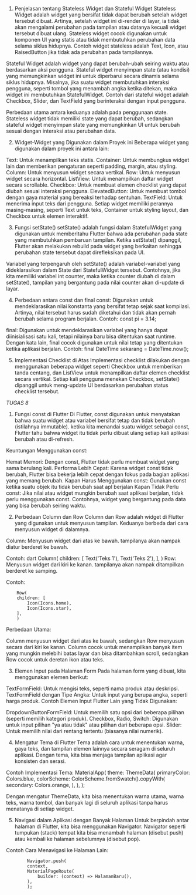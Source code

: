 
1. Penjelasan tentang Stateless Widget dan Stateful Widget
Stateless Widget adalah widget yang bersifat tidak dapat berubah setelah widget tersebut dibuat. Artinya, setelah widget ini di-render di layar, ia tidak akan mengalami perubahan pada tampilan atau datanya kecuali widget tersebut dibuat ulang. Stateless widget cocok digunakan untuk komponen UI yang statis atau tidak membutuhkan perubahan data selama siklus hidupnya. Contoh widget stateless adalah Text, Icon, atau RaisedButton jika tidak ada perubahan pada tampilannya.

Stateful Widget adalah widget yang dapat berubah-ubah seiring waktu atau berdasarkan aksi pengguna. Stateful widget menyimpan state (atau kondisi) yang memungkinkan widget ini untuk diperbarui secara dinamis selama siklus hidupnya. Misalnya, jika suatu widget membutuhkan interaksi pengguna, seperti tombol yang menambah angka ketika ditekan, maka widget ini membutuhkan StatefulWidget. Contoh dari stateful widget adalah Checkbox, Slider, dan TextField yang berinteraksi dengan input pengguna.

Perbedaan utama antara keduanya adalah pada penggunaan state. Stateless widget tidak memiliki state yang dapat berubah, sedangkan stateful widget menyimpan state yang memungkinkan UI untuk berubah sesuai dengan interaksi atau perubahan data.

2. Widget-Widget yang Digunakan dalam Proyek ini
Beberapa widget yang digunakan dalam proyek ini antara lain:

Text: Untuk menampilkan teks statis.
Container: Untuk membungkus widget lain dan memberikan pengaturan seperti padding, margin, atau styling.
Column: Untuk menyusun widget secara vertikal.
Row: Untuk menyusun widget secara horizontal.
ListView: Untuk menampilkan daftar widget secara scrollable.
Checkbox: Untuk membuat elemen checklist yang dapat diubah sesuai interaksi pengguna.
ElevatedButton: Untuk membuat tombol dengan gaya material yang bereaksi terhadap sentuhan.
TextField: Untuk menerima input teks dari pengguna.
Setiap widget memiliki perannya masing-masing, seperti Text untuk teks, Container untuk styling layout, dan Checkbox untuk elemen interaktif.

3. Fungsi setState()
setState() adalah fungsi dalam StatefulWidget yang digunakan untuk memberitahu Flutter bahwa ada perubahan pada state yang membutuhkan pembaruan tampilan. Ketika setState() dipanggil, Flutter akan melakukan rebuild pada widget yang berkaitan sehingga perubahan state tersebut dapat direfleksikan pada UI.

Variabel yang terpengaruh oleh setState() adalah variabel-variabel yang dideklarasikan dalam State dari StatefulWidget tersebut. Contohnya, jika kita memiliki variabel int counter, maka ketika counter diubah di dalam setState(), tampilan yang bergantung pada nilai counter akan di-update di layar.

4. Perbedaan antara const dan final
const: Digunakan untuk mendeklarasikan nilai konstanta yang bersifat tetap sejak saat kompilasi. Artinya, nilai tersebut harus sudah diketahui dan tidak akan pernah berubah selama program berjalan. Contoh: const pi = 3.14;

final: Digunakan untuk mendeklarasikan variabel yang hanya dapat diinisialisasi satu kali, tetapi nilainya baru bisa ditentukan saat runtime. Dengan kata lain, final cocok digunakan untuk nilai tetap yang ditentukan ketika aplikasi berjalan. Contoh: final DateTime sekarang = DateTime.now();

5. Implementasi Checklist di Atas
Implementasi checklist dilakukan dengan menggunakan beberapa widget seperti Checkbox untuk memberikan tanda centang, dan ListView untuk menampilkan daftar elemen checklist secara vertikal. Setiap kali pengguna menekan Checkbox, setState() dipanggil untuk meng-update UI berdasarkan perubahan status checklist tersebut.



*TUGAS 8*


1. Fungsi const di Flutter
Di Flutter, const digunakan untuk menyatakan bahwa suatu widget atau variabel bersifat tetap dan tidak berubah (istilahnya immutable). ketika kita menandai suatu widget sebagai const, Flutter tahu bahwa widget itu tidak perlu dibuat ulang setiap kali aplikasi berubah atau di-refresh.

Keuntungan Menggunakan const:

Hemat Memori: Dengan const, Flutter tidak perlu membuat widget yang sama berulang kali.
Performa Lebih Cepat: Karena widget const tidak berubah, Flutter bisa bekerja lebih cepat dengan fokus pada bagian aplikasi yang memang berubah.
Kapan Harus Menggunakan const: Gunakan const ketika suatu objek itu tidak berubah saat apl berjalan
Kapan Tidak Perlu const: Jika nilai atau widget mungkin berubah saat aplikasi berjalan, tidak perlu menggunakan const. Contohnya, widget yang bergantung pada data yang bisa berubah seiring waktu.

2. Perbedaan Column dan Row
Column dan Row adalah widget di Flutter yang digunakan untuk menyusun tampilan. Keduanya berbeda dari cara menyusun widget di dalamnya.

Column: Menyusun widget dari atas ke bawah. tampilanya akan nampak diatur berderet ke bawah.

Contoh:
        dart
                Column(
        children: [
            Text('Teks 1'),
            Text('Teks 2'),
        ],
        )
Row: Menyusun widget dari kiri ke kanan. tampilanya akan nampak ditampilkan berderet ke samping.

Contoh:

        Row(
        children: [
            Icon(Icons.home),
            Icon(Icons.star),
        ],
        )

Perbedaan Utama:

Column menyusun widget dari atas ke bawah, sedangkan Row menyusun secara dari kiri ke kanan.
Column cocok untuk menampilkan banyak item yang mungkin melebihi batas layar dan bisa ditambahkan scroll, sedangkan Row cocok untuk deretan ikon atau teks.


3. Elemen Input pada Halaman Form
Pada halaman form yang dibuat, kita menggunakan elemen berikut:

TextFormField: Untuk mengisi teks, seperti nama produk atau deskripsi.
TextFormField dengan Tipe Angka: Untuk input yang berupa angka, seperti harga produk.
Contoh Elemen Input Flutter Lain yang Tidak Digunakan:

DropdownButtonFormField: Untuk memilih satu opsi dari beberapa pilihan (seperti memilih kategori produk).
Checkbox, Radio, Switch: Digunakan untuk input pilihan "ya atau tidak" atau pilihan dari beberapa opsi.
Slider: Untuk memilih nilai dari rentang tertentu (biasanya nilai numerik).


4. Mengatur Tema di Flutter
Tema adalah cara untuk menentukan warna, gaya teks, dan tampilan elemen lainnya secara seragam di seluruh aplikasi. Dengan tema, kita bisa menjaga tampilan aplikasi agar konsisten dan serasi.

Contoh Implementasi Tema:
            MaterialApp(
            theme: ThemeData(
                primaryColor: Colors.blue,
                colorScheme: ColorScheme.fromSwatch().copyWith(
                secondary: Colors.orange,
                ),
            ),
            );

Dengan mengatur ThemeData, kita bisa menentukan warna utama, warna teks, warna tombol, dan banyak lagi di seluruh aplikasi tanpa harus menatanya di setiap widget.

5. Navigasi dalam Aplikasi dengan Banyak Halaman
Untuk berpindah antar halaman di Flutter, kita bisa menggunakan Navigator. Navigator seperti tumpukan (stack) tempat kita bisa menambah halaman (disebut push) atau kembali ke halaman sebelumnya (disebut pop).

Contoh Cara Menavigasi ke Halaman Lain:

            Navigator.push(
            context,
            MaterialPageRoute(
                builder: (context) => HalamanBaru(),
            ),
            );
